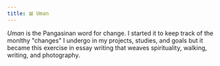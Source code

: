 ```yaml
---
title: 𝌡 Uman
---
```

*Uman* is the Pangasinan word for change. I started it to keep track of the monlthy "changes" I undergo in my projects, studies, and goals but it became this exercise in essay writing that weaves spirituality, walking, writing, and photography.